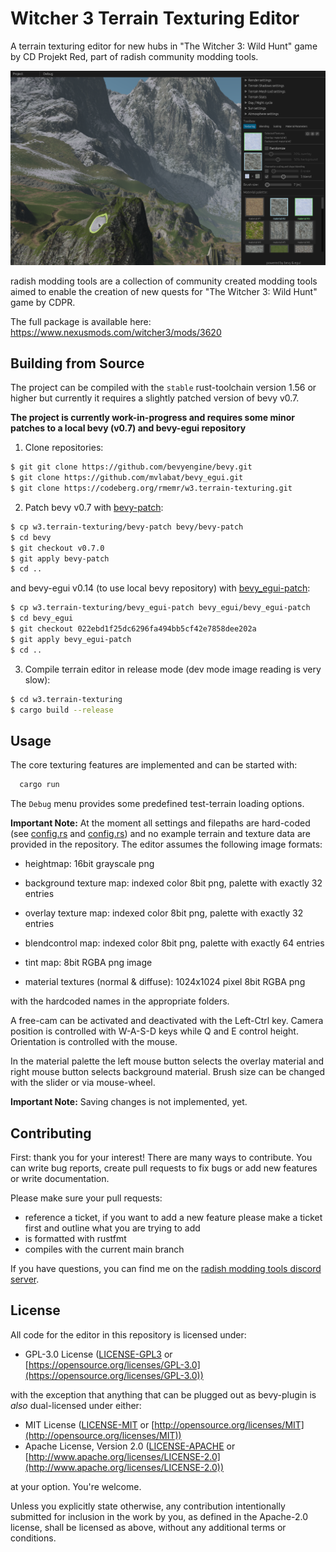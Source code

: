 # Witcher 3 Terrain Texturing Editor

A terrain texturing editor for new hubs in "The Witcher 3: Wild Hunt" game by CD Projekt Red, part of radish community modding tools.

![Example Screenshot](example.screenshot.png)

radish modding tools are a collection of community created modding tools aimed to enable the creation of new quests for "The Witcher 3: Wild Hunt" game by CDPR.

The full package is available here: https://www.nexusmods.com/witcher3/mods/3620

## Building from Source

The project can be compiled with the `stable` rust-toolchain version 1.56 or higher but currently it requires a slightly patched version of bevy v0.7.

**The project is currently work-in-progress and requires some minor patches to a local bevy (v0.7) and bevy-egui repository**

1. Clone repositories:
  ```sh
  $ git git clone https://github.com/bevyengine/bevy.git
  $ git clone https://github.com/mvlabat/bevy_egui.git
  $ git clone https://codeberg.org/rmemr/w3.terrain-texturing.git
  ```

2. Patch bevy v0.7 with [bevy-patch][bevy-patch]:
  ```sh
  $ cp w3.terrain-texturing/bevy-patch bevy/bevy-patch
  $ cd bevy
  $ git checkout v0.7.0
  $ git apply bevy-patch
  $ cd ..
  ```
  and bevy-egui v0.14 (to use local bevy repository) with [bevy_egui-patch][bevy_egui-patch]:
  ```sh
  $ cp w3.terrain-texturing/bevy_egui-patch bevy_egui/bevy_egui-patch
  $ cd bevy_egui
  $ git checkout 022ebd1f25dc6296fa494bb5cf42e7858dee202a
  $ git apply bevy_egui-patch
  $ cd ..
  ```

3. Compile terrain editor in release mode (dev mode image reading is very slow):
  ```sh
  $ cd w3.terrain-texturing
  $ cargo build --release
  ```

## Usage

The core texturing features are implemented and can be  started with:

```sh
  cargo run
```

The `Debug` menu provides some predefined test-terrain loading options.

**Important Note:** At the moment all settings and filepaths are hard-coded (see [config.rs][terrain-config] and [config.rs][material-config]) and no example terrain and texture data are provided in the repository. The editor assumes the following image formats:

  - heightmap: 16bit grayscale png
  - background texture map: indexed color 8bit png, palette with exactly 32 entries
  - overlay texture map: indexed color 8bit png, palette with exactly 32 entries
  - blendcontrol map: indexed color 8bit png, palette with exactly 64 entries
  - tint map: 8bit RGBA png image

  - material textures (normal & diffuse): 1024x1024 pixel 8bit RGBA png

with the hardcoded names in the appropriate folders.

A free-cam can be activated and deactivated with the Left-Ctrl key. Camera position is controlled with W-A-S-D keys while Q and E control height. Orientation is controlled with the mouse.

In the material palette the left mouse button selects the overlay material and right mouse button selects background material. Brush size can be changed with the slider or via mouse-wheel.

**Important Note:** Saving changes is not implemented, yet.

## Contributing

First: thank you for your interest! There are many ways to contribute. You can write bug reports, create pull requests to fix bugs or add new features or write documentation.

Please make sure your pull requests:
  * reference a ticket, if you want to add a new feature please make a ticket first and outline what you are trying to add
  * is formatted with rustfmt
  * compiles with the current main branch

If you have questions, you can find me on the [radish modding tools discord server][radishtools-discord].

## License

All code for the editor in this repository is licensed under:

* GPL-3.0 License ([LICENSE-GPL3](LICENSE-GPL3) or [https://opensource.org/licenses/GPL-3.0](https://opensource.org/licenses/GPL-3.0))

with the exception that anything that can be plugged out as bevy-plugin is *also* dual-licensed under either:

* MIT License ([LICENSE-MIT](LICENSE-MIT) or [http://opensource.org/licenses/MIT](http://opensource.org/licenses/MIT))
* Apache License, Version 2.0 ([LICENSE-APACHE](LICENSE-APACHE) or [http://www.apache.org/licenses/LICENSE-2.0](http://www.apache.org/licenses/LICENSE-2.0))

at your option. You're welcome.

Unless you explicitly state otherwise, any contribution intentionally submitted for inclusion in the work by you, as defined in the Apache-2.0 license, shall be licensed as above, without any additional terms or conditions.

[bevy-patch]:                bevy-patch
[bevy_egui-patch]:           bevy_egui-patch
[terrain-config]:            https://codeberg.org/rmemr/w3.terrain-texturing/src/branch/main/src/config.rs#L257
[material-config]:           https://codeberg.org/rmemr/w3.terrain-texturing/src/branch/main/src/config.rs#L311
[radishtools-discord]:       https://discord.gg/R7Jpzfv
